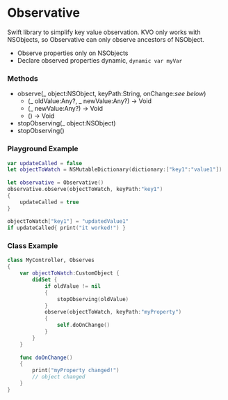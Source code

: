 # Observative
Swift library to simplify key value observation. KVO only works with NSObjects, so Observative can only observe ancestors of NSObject.
 * Observe properties only on NSObjects
 * Declare observed properties dynamic, `dynamic var myVar`

### Methods
* observe(_ object:NSObject, keyPath:String, onChange:*see below*)
	+ (_ oldValue:Any?, _ newValue:Any?) -> Void
	+ (_ newValue:Any?) -> Void
	+ () -> Void
* stopObserving(_ object:NSObject)
* stopObserving()

### Playground Example
```swift
var updateCalled = false
let objectToWatch = NSMutableDictionary(dictionary:["key1":"value1"])
        
let observative = Observative()
observative.observe(objectToWatch, keyPath:"key1")
{
    updateCalled = true
}
        
objectToWatch["key1"] = "updatedValue1"
if updateCalled{ print("it worked!") }
```

### Class Example
```swift
class MyController, Observes
{
    var objectToWatch:CustomObject {
        didSet {
            if oldValue != nil
            {
                stopObserving(oldValue)
            }
            observe(objectToWatch, keyPath:"myProperty")
            {
                self.doOnChange()
            }
        }
    }
    
    func doOnChange()
    {
    	print("myProperty changed!")
        // object changed
    }
}
```
